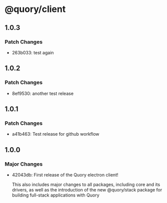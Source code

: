 # @quory/client

## 1.0.3

### Patch Changes

- 263b033: test again

## 1.0.2

### Patch Changes

- 8ef9530: another test release

## 1.0.1

### Patch Changes

- a41b463: Test release for github workflow

## 1.0.0

### Major Changes

- 42043db: First release of the Quory electron client!

  This also includes major changes to all packages, including core and its drivers, as well as the introduction of the new @quory/stack package for building full-stack applications with Quory
